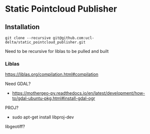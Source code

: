 # Static Pointcloud Publisher

## Installation

```
git clone --recursive git@github.com:ucl-delta/static_pointcloud_publisher.git
```

Need to be recursive for liblas to be pulled and built

### Liblas

https://liblas.org/compilation.html#compilation

Need GDAL? 
- https://mothergeo-py.readthedocs.io/en/latest/development/how-to/gdal-ubuntu-pkg.html#install-gdal-ogr 

PROJ? 
- sudo apt-get install libproj-dev

libgeotiff? 
